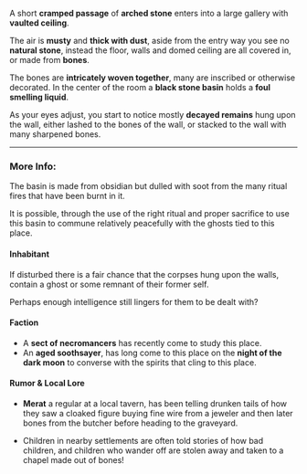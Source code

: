 A short **cramped passage** of **arched stone** enters into a large gallery with **vaulted ceiling**.

The air is **musty** and **thick with dust**, aside from the entry way you see no **natural stone**, instead the floor, walls and domed ceiling are all covered in, or made from **bones**. 

The bones are **intricately woven together**, many are inscribed or otherwise decorated. In the center of the room a **black stone basin** holds a **foul smelling liquid**.

As your eyes adjust, you start to notice mostly **decayed remains** hung upon the wall, either lashed to the bones of the wall, or stacked to the wall with many sharpened bones. 

---

### More Info:

The basin is made from obsidian but dulled with soot from the many ritual fires that have been burnt in it.

It is possible, through the use of the right ritual and proper sacrifice to use this basin to commune relatively peacefully with the ghosts tied to this place.

#### Inhabitant

If disturbed there is a fair chance that the corpses hung upon the walls, contain a ghost or some remnant of their former self.

Perhaps enough intelligence still lingers for them to be dealt with? 

#### Faction

* A **sect of necromancers** has recently come to study this place.
* An **aged soothsayer**, has long come to this place on the **night of the dark moon** to converse with the spirits that cling to this place.

#### Rumor & Local Lore

* **Merat** a regular at a local tavern, has been telling drunken tails of how they saw a cloaked figure buying fine wire from a jeweler and then later bones from the butcher before heading to the graveyard.

* Children in nearby settlements are often told stories of how bad children, and children who wander off are stolen away and taken to a chapel made out of bones!
